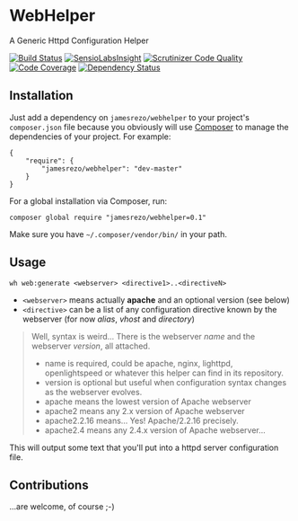 # WebHelper
A Generic Httpd Configuration Helper

[![Build Status](https://api.travis-ci.org/JamesRezo/WebHelper.svg?branch=new-architecture)](https://travis-ci.org/JamesRezo/WebHelper)
[![SensioLabsInsight](https://insight.sensiolabs.com/projects/57e3dc27-e915-42d4-9bde-863a8f3bf5f8/mini.png)](https://insight.sensiolabs.com/projects/57e3dc27-e915-42d4-9bde-863a8f3bf5f8)
[![Scrutinizer Code Quality](https://scrutinizer-ci.com/g/JamesRezo/WebHelper/badges/quality-score.png?b=new-architecture)](https://scrutinizer-ci.com/g/JamesRezo/WebHelper/?branch=new-architecture)
[![Code Coverage](https://scrutinizer-ci.com/g/JamesRezo/WebHelper/badges/coverage.png?b=new-architecture)](https://scrutinizer-ci.com/g/JamesRezo/WebHelper/?branch=new-architecture)
[![Dependency Status](https://www.versioneye.com/user/projects/57aacb4bf27cc20050102f19/badge.svg?style=flat-square)](https://www.versioneye.com/user/projects/57aacb4bf27cc20050102f19)

## Installation

 Just add a dependency on `jamesrezo/webhelper` to your project's `composer.json` file because you obviously will use [Composer](https://getcomposer.org) to manage the dependencies of your project. For example:

```
{
    "require": {
        "jamesrezo/webhelper": "dev-master"
    }
}
```

For a global installation via Composer, run:

```composer global require "jamesrezo/webhelper=0.1"```

Make sure you have `~/.composer/vendor/bin/` in your path. 

## Usage

```wh web:generate <webserver> <directive1>..<directiveN>```

* `<webserver>` means actually **apache** and an optional version (see below)
* `<directive>` can be a list of any configuration directive known by the webserver (for now *alias*, *vhost* and *directory*)

> Well, <webserver> syntax is weird... 
> There is the webserver *name* and the webserver *version*, all attached.
> * name is required, could be apache, nginx, lighttpd, openlightspeed or whatever this helper can find in its repository.
> * version is optional but useful when configuration syntax changes as the webserver evolves.
> * apache means the lowest version of Apache webserver
> * apache2 means any 2.x version of Apache webserver
> * apache2.2.16 means... Yes! Apache/2.2.16 precisely.
> * apache2.4 means any 2.4.x version of Apache webserver...

This will output some text that you'll put into a httpd server configuration file.

## Contributions

...are welcome, of course ;-)
